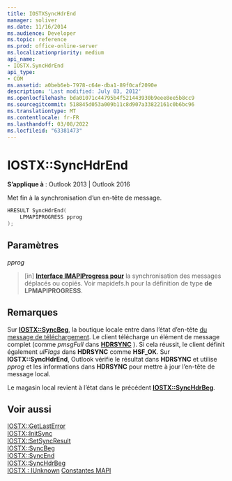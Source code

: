 ```yaml
---
title: IOSTXSyncHdrEnd
manager: soliver
ms.date: 11/16/2014
ms.audience: Developer
ms.topic: reference
ms.prod: office-online-server
ms.localizationpriority: medium
api_name:
- IOSTX.SyncHdrEnd
api_type:
- COM
ms.assetid: a0beb6eb-7978-c64e-dba1-89f0caf2090e
description: 'Last modified: July 03, 2012'
ms.openlocfilehash: bda01071c44795b4f521443930b9eee8ee5b8cc9
ms.sourcegitcommit: 518845d053a009b11c8d907a33822161c0b6bc96
ms.translationtype: MT
ms.contentlocale: fr-FR
ms.lasthandoff: 03/08/2022
ms.locfileid: "63381473"
---
```

# <a name="iostxsynchdrend"></a>IOSTX::SyncHdrEnd

**S’applique à** : Outlook 2013 | Outlook 2016
  
Met fin à la synchronisation d’un en-tête de message.
  
```cpp
HRESULT SyncHdrEnd( 
    LPMAPIPROGRESS pprog 
);
```

## <a name="parameters"></a>Paramètres

 _pprog_
  
> [in] **[Interface IMAPIProgress pour](imapiprogressiunknown.md)** la synchronisation des messages déplacés ou copiés. Voir mapidefs.h pour la définition de type **de LPMAPIPROGRESS**.

## <a name="remarks"></a>Remarques

Sur **[IOSTX::SyncBeg](iostx-syncbeg.md)**, la boutique locale entre dans l’état d’en-tête [du message de téléchargement](download-message-header-state.md). Le client télécharge un élément de message complet (comme _pmsgFull_ dans **[HDRSYNC](hdrsync.md)** ). Si cela réussit, le client définit également _ulFlags_ dans **HDRSYNC** comme **HSF_OK**. Sur **IOSTX::SyncHdrEnd**, Outlook vérifie le résultat dans **HDRSYNC** et utilise _pprog_ et les informations dans **HDRSYNC** pour mettre à jour l’en-tête de message local.
  
Le magasin local revient à l’état dans le précédent **[IOSTX::SyncHdrBeg](iostx-synchdrbeg.md)**.
  
## <a name="see-also"></a>Voir aussi

[IOSTX::GetLastError](iostx-getlasterror.md)  
[IOSTX::InitSync](iostx-initsync.md)  
[IOSTX::SetSyncResult](iostx-setsyncresult.md)  
[IOSTX::SyncBeg](iostx-syncbeg.md)  
[IOSTX::SyncEnd](iostx-syncend.md)  
[IOSTX::SyncHdrBeg](iostx-synchdrbeg.md)  
[IOSTX : IUnknown](iostxiunknown.md)
 [Constantes MAPI](mapi-constants.md)
